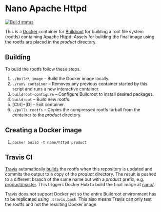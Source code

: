 Nano Apache Httpd
=================

[![Build status][Build image]][Build]

This is a [Docker](http://docker.com) container for [Buildroot](http://buildroot.uclibc.org) for building a root file
system (rootfs) containing Apache Httpd. Assets for building the final image using the rootfs are placed in the *product*
directory.

Building
--------

To build the rootfs follow these steps.

1. `./build\ image` – Build the Docker image locally.
2. `./run\ container` – Removes any previous container started by this script and runs a new interactive container.
3. `buildroot-configure` – Configure Buildroot to install desired packages.
4. `buildroot` – Build new rootfs.
5. [Ctrl]+[D] – Exit container.
6. `./pull\ rootfs` – Copies the compressed rootfs tarball from the container to the *product* directory.

Creating a Docker image
-----------------------

1. `docker build -t nano/httpd product`

Travis CI
---------

[Travis](https://travis-ci.org) automatically [builds][Build] the rootfs when this repository is updated and commits
the output to a copy of the *product* directory. The result is pushed to a different branch of the same name but with
a *product* prefix, e.g. [product/master][Product branch]. This triggers Docker Hub to build the final image at
[nano/<product>][Docker Hub repo].

Travis does not support Docker yet so the entire Buildroot environment has to be replicated using `.travis.bash`. This
also means Travis can only test the rootfs and not the resulting Docker image.

  [Build]: http://travis-ci.org/Docker-nano/<Product>
  [Build image]: http://img.shields.io/travis/Docker-nano/<Product>.svg "Build status"
  [Product branch]: https://github.com/Docker-nano/<Product>/tree/product/master
  [Docker Hub repo]: https://registry.hub.docker.com/u/nano/<product>/

